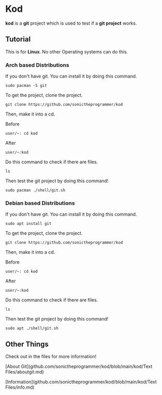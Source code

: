 # Kod
**kod** is a **git** project which is used to test if a **git project** works.

## Tutorial
This is for **Linux**. No other Operating systems can do this.
### Arch based Distributions
If you don't have git. You can install it by doing this command.

`sudo pacman -S git`

To get the project, clone the project.

`git clone https://github.com/sonictheprogrammer/kod`

Then, make it into a cd.

Before

`user/~: cd kod`

After

`user/~:kod`

Do this command to check if there are files.

`ls`

Then test the git project by doing this command!

`sudo pacman ./shell/git.sh`

### Debian based Distributions
If you don't have git. You can install it by doing this command.

`sudo apt install git`

To get the project, clone the project.

`git clone https://github.com/sonictheprogrammer/kod`

Then, make it into a cd.

Before

`user/~: cd kod`

After

`user/~:kod`

Do this command to check if there are files.

`ls`

Then test the git project by doing this command!

`sudo apt ./shell/git.sh`

## Other Things

Check out in the files for more information!

[About Git](github.com/sonictheprogrammer/kod/blob/main/kod/Text Files/aboutgit.md)

[Information](github.com/sonictheprogrammer/kod/blob/main/kod/Text Files/info.md)
